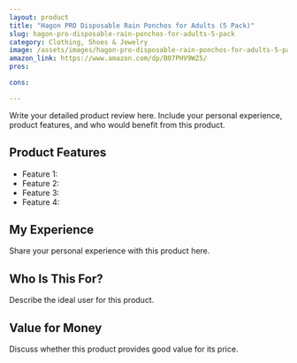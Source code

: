 ```yaml
---
layout: product
title: "Hagon PRO Disposable Rain Ponchos for Adults (5 Pack)"
slug: hagon-pro-disposable-rain-ponchos-for-adults-5-pack
category: Clothing, Shoes & Jewelry
image: /assets/images/hagon-pro-disposable-rain-ponchos-for-adults-5-pack.jpg
amazon_link: https://www.amazon.com/dp/B07PHV9WZ5/
pros:

cons:

---
```


Write your detailed product review here. Include your personal experience, product features, and who would benefit from this product.

## Product Features

- Feature 1: 
- Feature 2: 
- Feature 3: 
- Feature 4: 

## My Experience

Share your personal experience with this product here.

## Who Is This For?

Describe the ideal user for this product.

## Value for Money

Discuss whether this product provides good value for its price.
